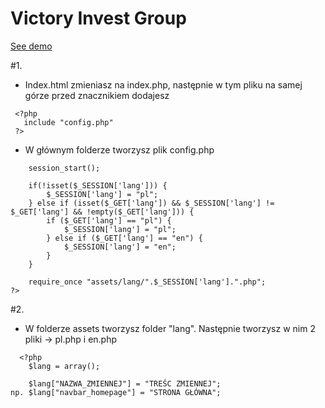 # Victory Invest Group

<a href="https://sonfinity-poland.github.io/Victory-invest-group/">See demo</a>

#1.

- Index.html zmieniasz na index.php, następnie w tym pliku na samej górze przed znacznikiem <html> dodajesz
 ```
  <?php
    include "config.php"
  ?>
```
- W głównym folderze tworzysz plik config.php
``` <?php
    session_start();

    if(!isset($_SESSION['lang'])) {
        $_SESSION['lang'] = "pl";
    } else if (isset($_GET['lang']) && $_SESSION['lang'] != $_GET['lang'] && !empty($_GET['lang'])) {
        if ($_GET['lang'] == "pl") {
            $_SESSION['lang'] = "pl";
        } else if ($_GET['lang'] == "en") {
            $_SESSION['lang'] = "en"; 
        }
    }

    require_once "assets/lang/".$_SESSION['lang'].".php";
?>
```

#2.

- W folderze assets tworzysz folder "lang". Następnie tworzysz w nim 2 pliki -> pl.php i en.php

```
  <?php
    $lang = array();
    
    $lang["NAZWA_ZMIENNEJ"] = "TREŚC ZMIENNEJ";
np. $lang["navbar_homepage"] = "STRONA GŁÓWNA";
```


